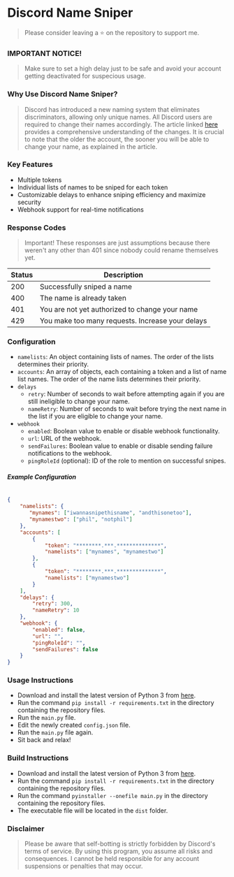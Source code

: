 
# Discord Name Sniper

[](https://github.com/your-username/discord-name-sniper/stargazers)

> Please consider leaving a ⭐ on the repository to support me.

### IMPORTANT NOTICE!
> Make sure to set a high delay just to be safe and avoid your account getting deactivated for suspecious usage.
### Why Use Discord Name Sniper?
> Discord has introduced a new naming system that eliminates discriminators, allowing only unique names. All Discord users are required to change their names accordingly. The article linked [here](https://support.discord.com/hc/en-us/articles/12620128861463-New-Usernames-Display-Names)  provides a comprehensive understanding of the changes. It is crucial to note that the older the account, the sooner you will be able to change your name, as explained in the article.
### Key Features
- Multiple tokens
- Individual lists of names to be sniped for each token
- Customizable delays to enhance sniping efficiency and maximize security
- Webhook support for real-time notifications
### Response Codes
> Important! These responses are just assumptions because there weren't any other than 401 since nobody could rename themselves yet.

| Status | Description                                      |
| ------ | ------------------------------------------------ |
| 200    | Successfully sniped a name                       |
| 400    | The name is already taken                        |
| 401    | You are not yet authorized to change your name   |
| 429    | You make too many requests. Increase your delays |

### Configuration 
- `namelists`: An object containing lists of names. The order of the lists determines their priority. 
- `accounts`: An array of objects, each containing a token and a list of name list names. The order of the name lists determines their priority. 
- `delays` 
  - `retry`: Number of seconds to wait before attempting again if you are still ineligible to change your name. 
  - `nameRetry`: Number of seconds to wait before trying the next name in the list if you are eligible to change your name. 
- `webhook` 
  - `enabled`: Boolean value to enable or disable webhook functionality. 
  - `url`: URL of the webhook. 
  - `sendFailures`: Boolean value to enable or disable sending failure notifications to the webhook. 
  - `pingRoleId` (optional): ID of the role to mention on successful snipes.
##### Example Configuration

```json

{
    "namelists": {
       "mynames": ["iwannasnipethisname", "andthisonetoo"],
       "mynamestwo": ["phil", "notphil"]
    },
    "accounts": [
        {
            "token": "********.***.**************",
            "namelists": ["mynames", "mynamestwo"]
        },
        {
            "token": "********.***.**************",
            "namelists": ["mynamestwo"]
        }
    ],
    "delays": {
        "retry": 300,
        "nameRetry": 10
    },
    "webhook": {
        "enabled": false,
        "url": "",
        "pingRoleId": "",
        "sendFailures": false
    }
}
```

### Usage Instructions 
- Download and install the latest version of Python 3 from [here](https://www.python.org/downloads/).
- Run the command `pip install -r requirements.txt` in the directory containing the repository files.
- Run the `main.py` file.
- Edit the newly created `config.json` file.
- Run the `main.py` file again.
- Sit back and relax!

### Build Instructions 
- Download and install the latest version of Python 3 from [here](https://www.python.org/downloads/).
- Run the command `pip install -r requirements.txt` in the directory containing the repository files.
- Run the command `pyinstaller --onefile main.py` in the directory containing the repository files.
- The executable file will be located in the `dist` folder.

### Disclaimer
> Please be aware that self-botting is strictly forbidden by Discord's terms of service. By using this program, you assume all risks and consequences. I cannot be held responsible for any account suspensions or penalties that may occur.
